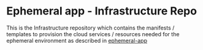 # Ephemeral app - Infrastructure Repo

This is the Infrastructure repository which contains the manifests / templates to provision the cloud services / resources needed for the ephemeral environment as described in [ephemeral-app](https://github.com/maniSbindra/ephemeral-app)